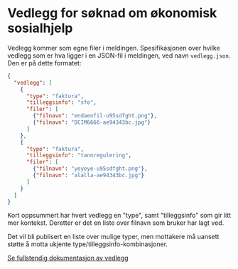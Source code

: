Vedlegg for søknad om økonomisk sosialhjelp
===========================================

Vedlegg kommer som egne filer i meldingen. Spesifikasjonen over hvilke vedlegg som er hva ligger i en JSON-fil i meldingen, ved navn
`vedlegg.json`. Den er på dette formatet:

```json
{
  "vedlegg": [
    {
      "type": "faktura",
      "tilleggsinfo": "sfo",
      "filer": [
        {"filnavn": "endaenfil-u95sdfght.png"},
        {"filnavn": "DCIM6666-ae94343bc.jpg"}
      ]
    },
    {
      "type": "faktura",
      "tilleggsinfo": "tannregulering",
      "filer": [
        {"filnavn": "yeyeye-u95sdfght.png"},
        {"filnavn": "alalla-ae94343bc.jpg"}
      ]
    }
  ]
}
```

Kort oppsummert har hvert vedlegg en "type", samt "tilleggsinfo" som gir litt mer kontekst. Deretter er det en liste over filnavn som bruker har lagt ved.

Det vil bli publisert en liste over mulige typer, men mottakere må uansett støtte å motta ukjente type/tilleggsinfo-kombinasjoner.

[Se fullstendig dokumentasjon av vedlegg](https://raw.githubusercontent.com/navikt/soknadsosialhjelp-filformat/master/json/vedlegg/vedleggSpesifikasjon.json)

